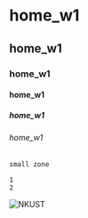 # home_w1
## home_w1
### home_w1
#### home_w1
##### home_w1
###### home_w1

`small zone`
```big zone
1
2
```
![NKUST](nkust.png"NKUST")
